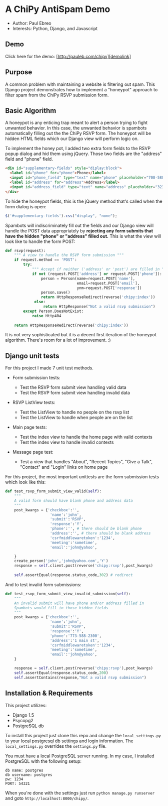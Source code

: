 # A ChiPy AntiSpam Demo
* Author: Paul Ebreo
* Interests: Python, Django, and Javascript

## Demo
Click here for the demo: [http://pauleb.com/chipy][demolink]

## Purpose
A common problem with maintaining a website is filtering out spam.
This Django project demonstrates how to implement a "honeypot" approach to
filter spam from the ChiPy RSVP submission form. 

## Basic Algorithm
A honeypot is any enticing trap meant to alert a person trying to fight unwanted behavior. 
In this case, the unwanted behavior is spambots automatically filling out the the ChiPy RSVP form. 
The honeypot will be hidden HTML fields which our Django view will perform logic on.

To implement the honey pot, I added two extra form fields to the RSVP popup 
dialog and hid them using jQuery. Those two fields are the "address" field and "phone" field.

```html
<div id="supplementary-fields" style="diplay:block"> 
  <label id="phone" for="phone">Phone</label>
  <input id="phone_field" type="text" name="phone" placeholder="708-588-2300">                       
  <label id="address" for="address">Address</label>
  <input id="address_field" type="text" name="address" placeholder="323 N Wacker">
</div> 
```

To hide the honeypot fields, this is the jQuery method that's called when the form dialog is open:
```javascript
$('#supplementary-fields').css("display", "none");
```
Spambots will indiscriminately fill out the fields and our Django view will
handle the POST data appropriately by **rejecting any form submits that have 
the hidden "phone" or "address" filled out.** This is what the view will look like to handle
the form POST:

```python
def rsvp(request):
    """ A view to handle the RSVP form submission """
    if request.method == 'POST':
        try:
            """ Accept if neither ('address' or 'post') are filled in """
            if not (request.POST['address'] or request.POST['phone']):
                person = Person(name=request.POST['name'],
                                email=request.POST['email'],
                                ynm=request.POST['response'])
                person.save()
                return HttpResponseRedirect(reverse('chipy:index'))
             else:
                 return HttpResponse("Not a valid rsvp submission")
        except Person.DoesNotExist:
            raise Http404
         
    return HttpResponseRedirect(reverse('chipy:index'))
```

It is not very sophisticated but it is a decent first iteration of the honeypot algorithm.
There's room for a lot of improvement. :)


## Django unit tests
For this project I made 7 unit test methods.
* Form submission tests:
  - Test the RSVP form submit view handling valid data
  - Test the RSVP form submit view handling invalid data
  
* RSVP ListView tests:
  - Test the ListView to handle no people on the rsvp list
  - Test the ListView to handle when people are on the list
* Main page tests:
  - Test the index view to handle the home page with valid contexts
  - Test the index view to handle invalid contexts
* Message page test:
  - Test a view that handles "About", "Recent Topics", "Give a Talk", 
"Contact" and "Login" links on home page

For this project, the most important unittests are the form submission
tests which look like this:

		
```python      
def test_rsvp_form_submit_view_valid(self):
    """ 
    A valid form should have blank phone and address data 
    """
    post_kwargs = {'checkbox':'',
                    'name':'john',
                    'submit':'RSVP',
                    'response':'Y',
                    'phone':'', # there should be blank phone
                    'address':'', # there should be blank address
                    'csrfmiddlewaretoken':'1234',
                    'meeting':'sometime',
                    'email':'john@yahoo',

    }
    create_person('john','john@yahoo.com','Y')
    response = self.client.post(reverse('chipy:rsvp'),post_kwargs)
        
    self.assertEqual(response.status_code,302) # redirect
```

And to test invalid form submissions:

```python
def test_rsvp_form_submit_view_invalid_submission(self):
    """ 
    An invalid submit will have phone and/or address filled in
    Spambots would fill in those hidden fields
    """
    post_kwargs = {'checkbox':'',
                    'name':'john',
                    'submit':'RSVP',
                    'response':'Y',
                    'phone':'773-588-2300',
                    'address':'1 main st',
                    'csrfmiddlewaretoken':'1234',
                    'meeting':'sometime',
                    'email':'john@yahoo',
    }

    response = self.client.post(reverse('chipy:rsvp'),post_kwargs)
    self.assertEqual(response.status_code,200)
    self.assertContains(response,"Not a valid rsvp submission")
```     

## Installation & Requirements
This project utilizes:
- Django 1.5
- Psycopg2
- PostgreSQL db

To install this project just clone this repo and change the `local_settings.py`
to your local postgresql db settings and login information. The `local_settings.py` overrides the `settings.py` file.

You must have a local PostgreSQL server running. In my case, I installed PostgreSQL with the following setup:

    db name: postgres
    db username: postgres
    pw: 1234
    PORT: 54321

When you're done with the settings just run `python manage.py runserver` and goto `http://localhost:8000/chipy/`. 

[demolink]: http://pauleb.com/chipy "Antispam Demo"
